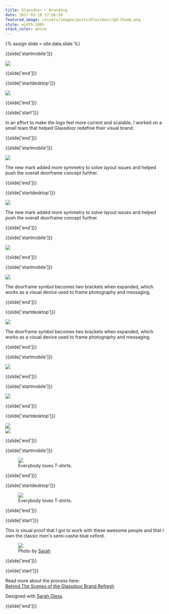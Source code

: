 ```yaml
---
title: Glassdoor — Branding
date: 2017-03-18 17:56:59
featured_image: /assets/images/posts/Glassdoor/gd-thumb.png
style: width:100%
stack_color: white
---
```

{% assign slide = site.data.slide %}

{{slide['startmobile']}}

<div><img class='full-height' src='{{ site.url }}/assets/images/posts/Glassdoor/gd-1-mobile.png' srcset='{{ site.url }}/assets/images/posts/Glassdoor/gd-1-mobile.png 375w, {{ site.url }}/assets/images/posts/Glassdoor/gd-1-mobile@2x.png 750w, {{ site.url }}/assets/images/posts/Glassdoor/gd-1-mobile@3x.png 1125w'></div>

{{slide['end']}}

{{slide['startdesktop']}}

<div><img class='full-width' src='{{ site.url }}/assets/images/posts/Glassdoor/gd-1@2x.png' srcset='{{ site.url }}/assets/images/posts/Glassdoor/gd-1.png 1024w, {{ site.url }}/assets/images/posts/Glassdoor/gd-1@2x.png 2048w'></div>

{{slide['end']}}

{{slide['start']}}

In an effort to make the logo feel more current and scalable, I worked on a small team that helped Glassdoor redefine their visual brand.

{{slide['end']}}

{{slide['startmobile']}}

<div><img class='full-height' src='{{ site.url }}/assets/images/posts/Glassdoor/gd-2-mobile.png' srcset='{{ site.url }}/assets/images/posts/Glassdoor/gd-2-mobile.png 375w, {{ site.url }}/assets/images/posts/Glassdoor/gd-2-mobile@2x.png 750w, {{ site.url }}/assets/images/posts/Glassdoor/gd-2-mobile@3x.png 1125w'></div>

<p class='bg-dark'>The new mark added more symmetry to solve layout issues and helped push the overall doorframe concept further.</p>

{{slide['end']}}

{{slide['startdesktop']}}

<div><img src='{{ site.url }}/assets/images/posts/Glassdoor/gd-2@2x.png' srcset='{{ site.url }}/assets/images/posts/Glassdoor/gd-2.png 615w, {{ site.url }}/assets/images/posts/Glassdoor/gd-2@2x.png 1230w, {{ site.url }}/assets/images/posts/Glassdoor/gd-2@3x.png 1845w'></div>

The new mark added more symmetry to solve layout issues and helped push the overall doorframe concept further.

{{slide['end']}}

{{slide['startmobile']}}

<div><img class='full-height' src='{{ site.url }}/assets/images/posts/Glassdoor/gd-9-mobile.png' srcset='{{ site.url }}/assets/images/posts/Glassdoor/gd-9-mobile.png 375w, {{ site.url }}/assets/images/posts/Glassdoor/gd-9-mobile@2x.png 750w, {{ site.url }}/assets/images/posts/Glassdoor/gd-9-mobile@3x.png 1125w'></div>

{{slide['end']}}

{{slide['startmobile']}}

<div><img class='full-height' src='{{ site.url }}/assets/images/posts/Glassdoor/gd-10-mobile.png' srcset='{{ site.url }}/assets/images/posts/Glassdoor/gd-10-mobile.png 375w, {{ site.url }}/assets/images/posts/Glassdoor/gd-10-mobile@2x.png 750w, {{ site.url }}/assets/images/posts/Glassdoor/gd-10-mobile@3x.png 1125w'></div>

<p class='bg'>The doorframe symbol becomes two brackets when expanded, which works as a visual device used to frame photography and messaging.</p>

{{slide['end']}}

{{slide['startdesktop']}}

<div><img src='{{ site.url }}/assets/images/posts/Glassdoor/gd-9@2x.png' srcset='{{ site.url }}/assets/images/posts/Glassdoor/gd-9.png 794w, {{ site.url }}/assets/images/posts/Glassdoor/gd-9@2x.png 1588w, {{ site.url }}/assets/images/posts/Glassdoor/gd-9@3x.png 2382w'></div>

The doorframe symbol becomes two brackets when expanded, which works as a visual device used to frame photography and messaging.

{{slide['end']}}

{{slide['startmobile']}}

<div><img src='{{ site.url }}/assets/images/posts/Glassdoor/gd-3-mobile.png' srcset='{{ site.url }}/assets/images/posts/Glassdoor/gd-3-mobile.png 375w, {{ site.url }}/assets/images/posts/Glassdoor/gd-3-mobile@2x.png 750w, {{ site.url }}/assets/images/posts/Glassdoor/gd-3-mobile@3x.png 1125w'></div>

{{slide['end']}}

{{slide['startmobile']}}

<div><img src='{{ site.url }}/assets/images/posts/Glassdoor/gd-4-mobile.png' srcset='{{ site.url }}/assets/images/posts/Glassdoor/gd-4-mobile.png 375w, {{ site.url }}/assets/images/posts/Glassdoor/gd-4-mobile@2x.png 750w, {{ site.url }}/assets/images/posts/Glassdoor/gd-4-mobile@3x.png 1125w'></div>


{{slide['end']}}

{{slide['startdesktop']}}

<div class='row'>

<div><img src='{{ site.url }}/assets/images/posts/Glassdoor/gd-3@2x.png' srcset='{{ site.url }}/assets/images/posts/Glassdoor/gd-3.png 554w, {{ site.url }}/assets/images/posts/Glassdoor/gd-3@2x.png 1108w, {{ site.url }}/assets/images/posts/Glassdoor/gd-3@3x.png 1662w'></div>

<div><img src='{{ site.url }}/assets/images/posts/Glassdoor/gd-4@2x.png' srcset='{{ site.url }}/assets/images/posts/Glassdoor/gd-4.png 234w, {{ site.url }}/assets/images/posts/Glassdoor/gd-4@2x.png 468w, {{ site.url }}/assets/images/posts/Glassdoor/gd-4@3x.png 702w'></div>

</div>

{{slide['end']}}

{{slide['startmobile']}}

<figure>

<div><img src='{{ site.url }}/assets/images/posts/Glassdoor/gd-5-mobile.png' srcset='{{ site.url }}/assets/images/posts/Glassdoor/gd-5-mobile.png 375w, {{ site.url }}/assets/images/posts/Glassdoor/gd-5-mobile@2x.png 750w, {{ site.url }}/assets/images/posts/Glassdoor/gd-5-mobile@3x.png 1125w'></div>

<figcaption>Everybody loves T-shirts.</figcaption>

</figure>

{{slide['end']}}

{{slide['startdesktop']}}

<figure>

<div><img src='{{ site.url }}/assets/images/posts/Glassdoor/gd-5@2x.png' srcset='{{ site.url }}/assets/images/posts/Glassdoor/gd-5.png 794w, {{ site.url }}/assets/images/posts/Glassdoor/gd-5@2x.png 1588w, {{ site.url }}/assets/images/posts/Glassdoor/gd-5@3x.png 2382w'></div>

<figcaption>Everybody loves T-shirts.</figcaption>

</figure>

{{slide['end']}}

{{slide['start']}}

This is visual proof that I got to work with these awesome people and that I own the classic men's semi-cashe blue oxford.

<figure>

<div><img src='{{ site.url }}/assets/images/posts/Glassdoor/gd-6@2x.png' srcset='{{ site.url }}/assets/images/posts/Glassdoor/gd-6.png 634w, {{ site.url }}/assets/images/posts/Glassdoor/gd-6@2x.png 1268w, {{ site.url }}/assets/images/posts/Glassdoor/gd-6@3x.png 1902w'></div>

<figcaption>Photo by <a href='http://sarahgless.com/'>Sarah</a></figcaption>

</figure>

{{slide['end']}}

{{slide['start']}}

Read more about the process here:<br>[Behind The Scenes of the Glassdoor Brand Refresh](https://www.glassdoor.com/blog/behind-the-scenes-of-the-glassdoor-brand-refresh/)

Designed with <a href='http://sarahgless.com/'>Sarah Gless</a>.

{{slide['end']}}